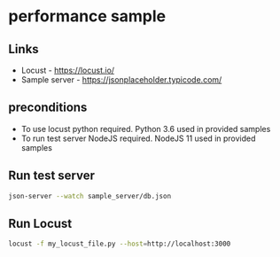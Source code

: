 # performance sample
## Links
* Locust - https://locust.io/
* Sample server - https://jsonplaceholder.typicode.com/

## preconditions
* To use locust python required. Python 3.6 used in provided samples
* To run test server NodeJS required. NodeJS 11 used in provided samples

## Run test server
```bash
json-server --watch sample_server/db.json
```
## Run Locust
```bash
locust -f my_locust_file.py --host=http://localhost:3000
```

